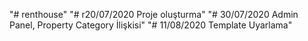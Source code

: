 "# renthouse" 
"# r20/07/2020 Proje oluşturma" 
"# 30/07/2020 Admin Panel, Property Category İlişkisi"
"# 11/08/2020 Template Uyarlama"

